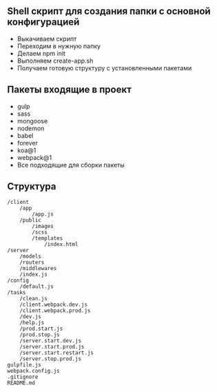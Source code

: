 ## Shell скрипт для создания папки с основной конфигурацией

- Выкачиваем скрипт
- Переходим в нужную папку
- Делаем npm init
- Выполняем create-app.sh
- Получаем готовую структуру с установленными пакетами

## Пакеты входящие в проект
- gulp
- sass
- mongoose
- nodemon
- babel
- forever
- koa@1
- webpack@1
- Все подходящие для сборки пакеты

## Структура

```
/client
    /app
        /app.js
    /public
        /images
        /scss
        /templates
            /index.html
/server
    /models
    /routers
    /middlewares
    /index.js
/config
    /default.js
/tasks
    /clean.js
    /client.webpack.dev.js
    /client.webpack.prod.js
    /dev.js
    /help.js
    /prod.start.js
    /prod.stop.js
    /server.start.dev.js
    /server.start.prod.js
    /server.start.restart.js
    /server.stop.prod.js
gulpfile.js
webpack.config.js
.gitignore
README.md
```
